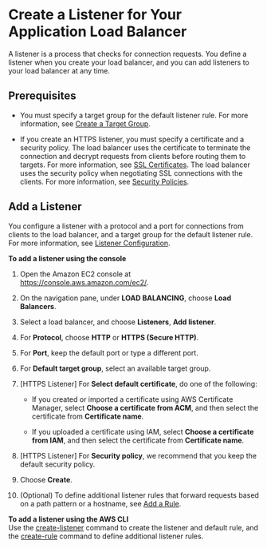 # Create a Listener for Your Application Load Balancer<a name="create-listener"></a>

A listener is a process that checks for connection requests\. You define a listener when you create your load balancer, and you can add listeners to your load balancer at any time\.

## Prerequisites<a name="listener-prereqs"></a>

+ You must specify a target group for the default listener rule\. For more information, see [Create a Target Group](create-target-group.md)\.

+ If you create an HTTPS listener, you must specify a certificate and a security policy\. The load balancer uses the certificate to terminate the connection and decrypt requests from clients before routing them to targets\. For more information, see [SSL Certificates](create-https-listener.md#https-listener-certificates)\. The load balancer uses the security policy when negotiating SSL connections with the clients\. For more information, see [Security Policies](create-https-listener.md#describe-ssl-policies)\.

## Add a Listener<a name="add-listener"></a>

You configure a listener with a protocol and a port for connections from clients to the load balancer, and a target group for the default listener rule\. For more information, see [Listener Configuration](load-balancer-listeners.md#listener-configuration)\.

**To add a listener using the console**

1. Open the Amazon EC2 console at [https://console\.aws\.amazon\.com/ec2/](https://console.aws.amazon.com/ec2/)\.

1. On the navigation pane, under **LOAD BALANCING**, choose **Load Balancers**\.

1. Select a load balancer, and choose **Listeners**, **Add listener**\.

1. For **Protocol**, choose **HTTP** or **HTTPS \(Secure HTTP\)**\.

1. For **Port**, keep the default port or type a different port\.

1. For **Default target group**, select an available target group\.

1. \[HTTPS Listener\] For **Select default certificate**, do one of the following:

   + If you created or imported a certificate using AWS Certificate Manager, select **Choose a certificate from ACM**, and then select the certificate from **Certificate name**\.

   + If you uploaded a certificate using IAM, select **Choose a certificate from IAM**, and then select the certificate from **Certificate name**\.

1. \[HTTPS Listener\] For **Security policy**, we recommend that you keep the default security policy\.

1. Choose **Create**\.

1. \(Optional\) To define additional listener rules that forward requests based on a path pattern or a hostname, see [Add a Rule](listener-update-rules.md#add-rule)\.

**To add a listener using the AWS CLI**  
Use the [create\-listener](http://docs.aws.amazon.com/cli/latest/reference/elbv2/create-listener.html) command to create the listener and default rule, and the [create\-rule](http://docs.aws.amazon.com/cli/latest/reference/elbv2/create-rule.html) command to define additional listener rules\.